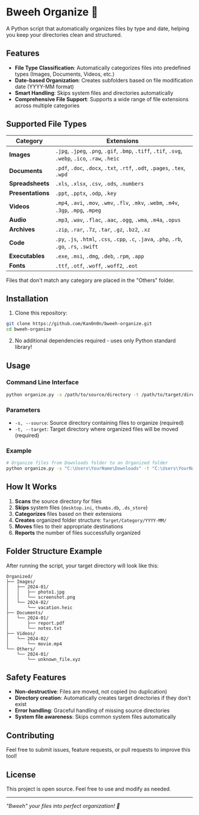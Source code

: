 # Bweeh Organize 📁

A Python script that automatically organizes files by type and date, helping you keep your directories clean and structured.

## Features

- **File Type Classification**: Automatically categorizes files into predefined types (Images, Documents, Videos, etc.)
- **Date-based Organization**: Creates subfolders based on file modification date (YYYY-MM format)
- **Smart Handling**: Skips system files and directories automatically
- **Comprehensive File Support**: Supports a wide range of file extensions across multiple categories

## Supported File Types

| Category | Extensions |
|----------|------------|
| **Images** | `.jpg`, `.jpeg`, `.png`, `.gif`, `.bmp`, `.tiff`, `.tif`, `.svg`, `.webp`, `.ico`, `.raw`, `.heic` |
| **Documents** | `.pdf`, `.doc`, `.docx`, `.txt`, `.rtf`, `.odt`, `.pages`, `.tex`, `.wpd` |
| **Spreadsheets** | `.xls`, `.xlsx`, `.csv`, `.ods`, `.numbers` |
| **Presentations** | `.ppt`, `.pptx`, `.odp`, `.key` |
| **Videos** | `.mp4`, `.avi`, `.mov`, `.wmv`, `.flv`, `.mkv`, `.webm`, `.m4v`, `.3gp`, `.mpg`, `.mpeg` |
| **Audio** | `.mp3`, `.wav`, `.flac`, `.aac`, `.ogg`, `.wma`, `.m4a`, `.opus` |
| **Archives** | `.zip`, `.rar`, `.7z`, `.tar`, `.gz`, `.bz2`, `.xz` |
| **Code** | `.py`, `.js`, `.html`, `.css`, `.cpp`, `.c`, `.java`, `.php`, `.rb`, `.go`, `.rs`, `.swift` |
| **Executables** | `.exe`, `.msi`, `.dmg`, `.deb`, `.rpm`, `.app` |
| **Fonts** | `.ttf`, `.otf`, `.woff`, `.woff2`, `.eot` |

Files that don't match any category are placed in the "Others" folder.

## Installation

1. Clone this repository:
```bash
git clone https://github.com/Kan0n0n/bweeh-organize.git
cd bweeh-organize
```

2. No additional dependencies required - uses only Python standard library!

## Usage

### Command Line Interface

```bash
python organize.py -s /path/to/source/directory -t /path/to/target/directory
```

### Parameters

- `-s, --source`: Source directory containing files to organize (required)
- `-t, --target`: Target directory where organized files will be moved (required)

### Example

```bash
# Organize files from Downloads folder to an Organized folder
python organize.py -s "C:\Users\YourName\Downloads" -t "C:\Users\YourName\Organized"
```

## How It Works

1. **Scans** the source directory for files
2. **Skips** system files (`desktop.ini`, `thumbs.db`, `.ds_store`) 
3. **Categorizes** files based on their extensions
4. **Creates** organized folder structure: `Target/Category/YYYY-MM/`
5. **Moves** files to their appropriate destinations
6. **Reports** the number of files successfully organized

## Folder Structure Example

After running the script, your target directory will look like this:

```
Organized/
├── Images/
│   ├── 2024-01/
│   │   ├── photo1.jpg
│   │   └── screenshot.png
│   └── 2024-02/
│       └── vacation.heic
├── Documents/
│   └── 2024-01/
│       ├── report.pdf
│       └── notes.txt
├── Videos/
│   └── 2024-02/
│       └── movie.mp4
└── Others/
    └── 2024-01/
        └── unknown_file.xyz
```

## Safety Features

- **Non-destructive**: Files are moved, not copied (no duplication)
- **Directory creation**: Automatically creates target directories if they don't exist
- **Error handling**: Graceful handling of missing source directories
- **System file awareness**: Skips common system files automatically

## Contributing

Feel free to submit issues, feature requests, or pull requests to improve this tool!

## License

This project is open source. Feel free to use and modify as needed.

---

*"Bweeh" your files into perfect organization! 🎯*